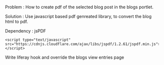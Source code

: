 Problem : How to create pdf of the selected blog post in the blogs portlet.

Solution : Use javascript based pdf genreated library, to convert the blog html to pdf.

Dependency : jsPDF

```
<script type="text/javascript" src="https://cdnjs.cloudflare.com/ajax/libs/jspdf/1.2.61/jspdf.min.js"></script>
```

Write liferay hook and override the blogs view entries page
